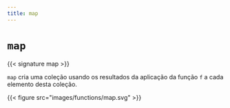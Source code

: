 ```yaml
---
title: map
---
```


# `map`

{{< signature map >}}

`map` cria uma coleção usando os resultados da aplicação da função `f` a cada elemento desta coleção.

{{< figure src="images/functions/map.svg" >}}
